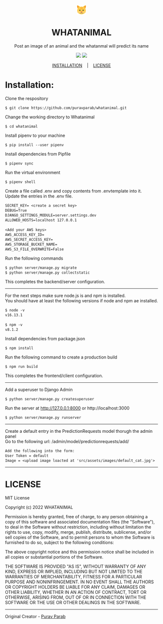 <p align="center">
	<img src="https://github.com/puravparab/whatanimal/blob/82e5081aef808f121e9ee56a369da2bd803d20d1/public/static/favicon-32x32.png"/>
</p>

<p align="center">
	<h1 align="center">
		WHATANIMAL
	</h1>
	<p align="center">
	    Post an image of an animal and the whatanmal will predict its name
	</p
</p>

<p align="center">
	<a target="_blank" href="https://www.python.org/downloads/" title="Python version"><img src="https://img.shields.io/badge/python-%3E=_3.10-green.svg"></a>
	<a target="_blank" href="LICENSE" title="License: MIT"><img src="https://img.shields.io/badge/License-MIT-blue.svg"></a>
</p>

<p align="center">
	<a href="#Installation">INSTALLATION</a>
	&nbsp;&nbsp;&nbsp;|&nbsp;&nbsp;&nbsp;
	<a href="#License">LICENSE</a>
</p>

# Installation:

Clone the respository
```
$ git clone https://github.com/puravparab/whatanimal.git
```
Change the working directory to Whatanimal
```
$ cd whatanimal
```
Install pipenv to your machine
```
$ pip install --user pipenv
```
Install dependencies from Pipfile
```
$ pipenv sync
```
Run the virtual environment
```
$ pipenv shell
```
Create  a file called .env and copy contents from .envtemplate into it.
<br>
Update the entries in the .env file.
```
SECRET_KEY= <create a secret key>
DEBUG=True
DJANGO_SETTINGS_MODULE=server.settings.dev
ALLOWED_HOSTS=localhost 127.0.0.1

<Add your AWS keys>
AWS_ACCESS_KEY_ID=
AWS_SECRET_ACCESS_KEY=
AWS_STORAGE_BUCKET_NAME=
AWS_S3_FILE_OVERWRITE=False
```
Run the following commands
```
$ python server/manage.py migrate
$ python server/manage.py collectstatic
```
This completes the backend/server configuration.

---

For the next steps make sure node.js is and npm is installed.
<br>
You should have at least the following versions if node and npm ae installed.
```
$ node -v
v16.13.1

$ npm -v
v8.1.2
```
Install dependencies from package.json
```
$ npm install
```
Run the following command to create a production build
```
$ npm run build
```
This completes the frontend/client configuration.

---

Add a superuser to Django Admin
```
$ python server/manage.py createsuperuser
```
Run the server at http://127.0.0.1:8000 or http://localhost:3000
```
$ python server/manage.py runserver
```

---
Create a default entry in the PredictionRequests model thorugh the admin panel
<br>
Go to the following url:
<Your-Domain>/admin/model/predictionrequests/add/
```
Add the following into the form:
User Token = default
Image = <upload image loacted at 'src/assets/images/default_cat.jpg'>
```

---

# LICENSE

MIT License

Copyright (c) 2022 WHATANIMAL

Permission is hereby granted, free of charge, to any person obtaining a copy
of this software and associated documentation files (the "Software"), to deal
in the Software without restriction, including without limitation the rights
to use, copy, modify, merge, publish, distribute, sublicense, and/or sell
copies of the Software, and to permit persons to whom the Software is
furnished to do so, subject to the following conditions:

The above copyright notice and this permission notice shall be included in all
copies or substantial portions of the Software.

THE SOFTWARE IS PROVIDED "AS IS", WITHOUT WARRANTY OF ANY KIND, EXPRESS OR
IMPLIED, INCLUDING BUT NOT LIMITED TO THE WARRANTIES OF MERCHANTABILITY,
FITNESS FOR A PARTICULAR PURPOSE AND NONINFRINGEMENT. IN NO EVENT SHALL THE
AUTHORS OR COPYRIGHT HOLDERS BE LIABLE FOR ANY CLAIM, DAMAGES OR OTHER
LIABILITY, WHETHER IN AN ACTION OF CONTRACT, TORT OR OTHERWISE, ARISING FROM,
OUT OF OR IN CONNECTION WITH THE SOFTWARE OR THE USE OR OTHER DEALINGS IN THE
SOFTWARE.

---

Original Creator - [Purav Parab](https://github.com/puravparab)